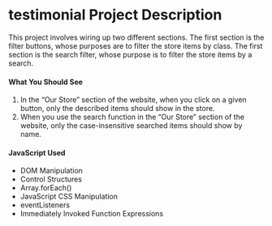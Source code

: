# testimonial Project Description
This project involves wiring up two different sections. The first section is the filter buttons, whose purposes are to filter the store items by class. The first section is the search filter, whose purpose is to filter the store items by a search.

#### What You Should See
1. In the “Our Store” section of the website, when you click on a given button, only the described items should show in the store.
2. When you use the search function in the “Our Store” section of the website, only the case-insensitive searched items should show by name.

#### JavaScript Used
* DOM Manipulation
* Control Structures
* Array.forEach()
* JavaScript CSS Manipulation
* eventListeners
* Immediately Invoked Function Expressions